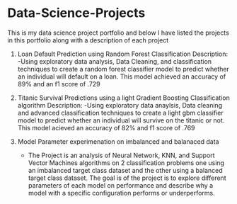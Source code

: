 # Data-Science-Projects
This is my data science project portfolio and below I have listed the projects in this portfolio along with a description of each project

1. Loan Default Prediction using Random Forest Classification 
Description: 
  -Using exploratory data analysis, Data Cleaning, and classification techniques to create a random forest classifier model to 
   predict whether an individual will default on a loan. This model achieved an accuracy of 89% and an f1 score of .729
   
2. Titanic Survival Predictions using a light Gradient Boosting Classification algorithm 
Description:
  -Using exploratory data anaylsis, Data cleaning and advanced classification techniques to create a light gbm classifier model to 
   predict whether an individual will survive on the titanic or not. This model acieved an accuracy of 82% and f1 score of .769

3. Model Parameter experimenation on imbalanced and balanaced data
   - The Project is an analysis of Neural Network, KNN, and Support Vector Machines algorithms on
     2 classification problems one using an imbalanced target class dataset and the 
     other using a balanced target class dataset. The goal is of the project is to explore different
     parameters of each model on performance and describe why a model with a specific configuration
     performs or underperforms.
